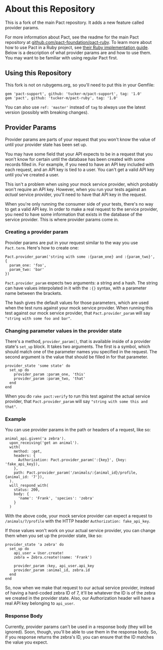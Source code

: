 # About this Repository

This is a fork of the main Pact repository. It adds a new feature called provider params.

For more information about Pact, see the readme for the main Pact repository at
[github.com/pact-foundation/pact-ruby](https://github.com/pact-foundation/pact-ruby). To learn more about
how to use Pact in a Ruby project, see [their Ruby implementation guide](https://docs.pact.io/documentation/ruby.html).
Below is a description of what provider params are and how to use them. You may want to be familiar with using
regular Pact first.

## Using this Repository

This fork is not on rubygems.org, so you'll need to put this in your Gemfile:

```
gem 'pact-support', github: 'tucker-m/pact-support', tag: '1.0'
gem 'pact', github: 'tucker-m/pact-ruby', tag: '1.0'
```

You can also use `ref: 'master'` instead of `tag` to always use the latest version (possibly with breaking changes).

## Provider Params

Provider params are parts of your request that you won't know the value of until your provider state
has been set up.

You may have some field that your API expects to be in a request that you won't know for certain
until the database has been created with some records filled in. For example, if you need to have an
API key included with each request, and an API key is tied to a user. You can't get a valid
API key until you've created a user.

This isn't a problem when using your mock service provider, which probably won't
require an API key. However, when you run your tests against an *actual* service provider, you'll need
to have that API key in the request.

When you're only running the consumer side of your tests, there's no way to get
a valid API key. In order to make a real request to the service provider, you need
to have some information that exists in the database of the service provider. This is where provider
params come in.

### Creating a provider param

Provider params are put in your request similar to the way you use `Pact.term`. Here's how to create one:

```
Pact.provider_param('string with some :{param_one} and :{param_two}', {
  param_one: 'foo',
  param_two: 'bar'
})
```

`Pact.provider_param` expects two arguments: a string and a hash. The string can have values interpolated
in it with the `:{}` syntax, with a parameter name between the brackets.

The hash gives the default values
for those parameters, which are used when the test runs against your mock service provider. When running
this test against our mock service provider, that `Pact.provider_param` will say
`"string with some foo and bar"`.

### Changing parameter values in the provider state 


There's a method, `provider_param()`, that is available inside of a provider state's `set_up` block.
It takes two arguments. The first is a symbol, which should match one of the parameter names you specified
in the request. The second argument is the value that should be filled in for that parameter.

```
provider_state 'some state' do
  set_up do
    provider_param :param_one, 'this'
    provider_param :param_two, 'that'
  end
end
```

When you do `rake pact:verify` to run this test against the actual service provider, that
`Pact.provider_param` will say
`"string with some this and that"`.

### Example

You can use provider params in the path or headers of a request, like so:

```
animal_api.given('a zebra').
  upon_receiving('get an animal').
  with(
    method: :get,
    headers: {
      Authorization: Pact.provider_param(':{key}', {key: 'fake_api_key}),
    },
    path: Pact.provider_param('/animals/:{animal_id}/profile, {animal_id: '7'}),
  ).
  will_respond_with(
    status: 200,
    body: {
      'name': 'Frank', 'species': 'zebra'
    }
  )
```

With the above code, your mock service provider can expect a request to `/animals/7/profile` with the HTTP
header `Authorization: fake_api_key`.

If those values won't work on your actual service provider, you can change them when you set up the
provider state, like so:

```
provider_state 'a zebra' do
  set_up do
    api_user = User.create!
    zebra = Zebra.create!(name: 'Frank')
  
    provider_param :key, api_user.api_key
    provider_param :animal_id, zebra.id
  end
end
```

So, now when we make that request to our actual service provider, instead of having a hard-coded
zebra ID of 7, it'll be whatever the ID is of the zebra we created in the provider state. Also,
our Authorization header will have a real API key belonging to `api_user`.

### Response Body

Currently, provider params can't be used in a response body (they will be ignored). Soon, though,
you'll be able to use them in the response body. So, if you response returns the zebra's ID, you can
ensure that the ID matches the value you expect.
